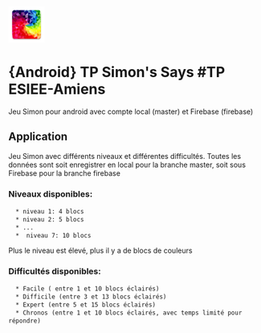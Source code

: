 
![logo]( ./images/ic_launcher_1.png ) 
# {Android} TP Simon's Says  #TP ESIEE-Amiens
 
Jeu Simon pour android avec compte local (master) et Firebase (firebase)

## Application

Jeu Simon avec différents niveaux et différentes difficultés.
Toutes les données sont soit enregistrer en local pour la branche master, soit sous Firebase pour la branche firebase

### Niveaux disponibles:
      * niveau 1: 4 blocs
      * niveau 2: 5 blocs 
      * ...
      *  niveau 7: 10 blocs
      
Plus le niveau est élevé, plus il y a de blocs de couleurs

### Difficultés disponibles:
      * Facile ( entre 1 et 10 blocs éclairés)
      * Difficile (entre 3 et 13 blocs éclairés)
      * Expert (entre 5 et 15 blocs éclairés)
      * Chronos (entre 1 et 10 blocs éclairés, avec temps limité pour répondre)
